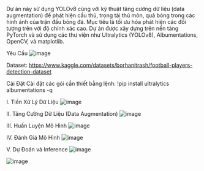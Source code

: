 Dự án này sử dụng YOLOv8 cùng với kỹ thuật tăng cường dữ liệu (data augmentation) để phát hiện cầu thủ, trọng tài thủ môn, quả bóng trong các hình ảnh của trận đấu bóng đá. 
Mục tiêu là tối ưu hóa phát hiện các đối tượng trên với độ chính xác cao.
Dự án được xây dựng trên nền tảng PyTorch và sử dụng các thư viện như Ultralytics (YOLOv8), Albumentations, OpenCV, và matplotlib.

Yêu Cầu
![image](https://github.com/user-attachments/assets/3d2827b0-9af9-45a0-9c14-86e888c111b1)


Dataset: https://www.kaggle.com/datasets/borhanitrash/football-players-detection-dataset

Cài Đặt
Cài đặt các gói cần thiết bằng lệnh: !pip install ultralytics albumentations -q

I. Tiền Xử Lý Dữ Liệu
![image](https://github.com/user-attachments/assets/cbc68c16-d205-447d-8bc5-5093712f5281)

II. Tăng Cường Dữ Liệu (Data Augmentation)
![image](https://github.com/user-attachments/assets/d768d631-2478-49eb-876a-adef63ed558f)

III. Huấn Luyện Mô Hình
![image](https://github.com/user-attachments/assets/2b5970c3-8898-466d-8de3-0f5f8d079722)

IV. Đánh Giá Mô Hình
![image](https://github.com/user-attachments/assets/69d59d9f-fd22-4895-b5f8-bc28b75ace75)

V. Dự Đoán và Inference
![image](https://github.com/user-attachments/assets/b92e4a2f-def9-4049-8fea-3c5b932cc64f)

![image](https://github.com/user-attachments/assets/a7c351e3-95ad-4f94-b5eb-c4205683c394)

  
